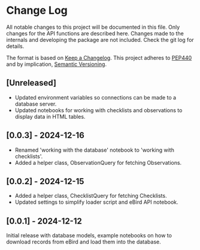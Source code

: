 # Change Log
All notable changes to this project will be documented in this file.
Only changes for the API functions are described here. Changes made
to the internals and developing the package are not included. Check
the git log for details.

The format is based on [Keep a Changelog](http://keepachangelog.com/).
This project adheres to [PEP440](https://www.python.org/dev/peps/pep-0440/)
and by implication, [Semantic Versioning](http://semver.org/).

## [Unreleased]
- Updated environment variables so connections can be made to a database server.
- Updated notebooks for working with checklists and observations to display data in HTML tables.

## [0.0.3] - 2024-12-16
- Renamed 'working with the database' notebook to 'working with checklists'.
- Added a helper class, ObservationQuery for fetching Observations.

## [0.0.2] - 2024-12-15
- Added a helper class, ChecklistQuery for fetching Checklists.
- Updated settings to simplify loader script and eBird API notebook.

## [0.0.1] - 2024-12-12
Initial release with database models, example notebooks on how to
download records from eBird and load them into the database.
